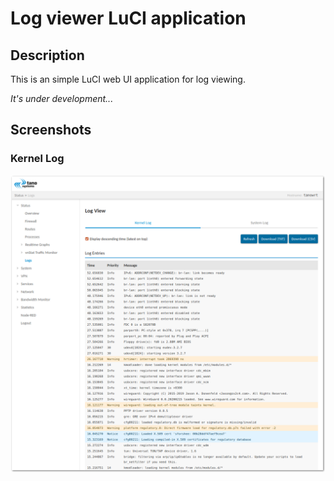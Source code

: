 # Log viewer LuCI application

## Description
This is an simple LuCI web UI application for log viewing.

*It's under development...*

## Screenshots

### Kernel Log
![Kernel Log](screenshots/luci-app-tn-logview.png?raw=true "Kernel Log")
